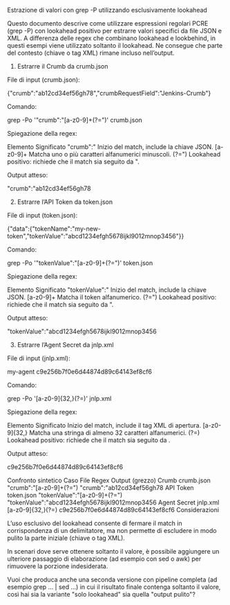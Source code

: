 Estrazione di valori con grep -P utilizzando esclusivamente lookahead

Questo documento descrive come utilizzare espressioni regolari PCRE (grep -P) con lookahead positivo per estrarre valori specifici da file JSON e XML.
A differenza delle regex che combinano lookahead e lookbehind, in questi esempi viene utilizzato soltanto il lookahead.
Ne consegue che parte del contesto (chiave o tag XML) rimane incluso nell’output.

1. Estrarre il Crumb da crumb.json

File di input (crumb.json):

{"crumb":"ab12cd34ef56gh78","crumbRequestField":"Jenkins-Crumb"}


Comando:

grep -Po '"crumb":"[a-z0-9]+(?=")' crumb.json


Spiegazione della regex:

Elemento	Significato
"crumb":"	Inizio del match, include la chiave JSON.
[a-z0-9]+	Matcha uno o più caratteri alfanumerici minuscoli.
(?=")	Lookahead positivo: richiede che il match sia seguito da ".

Output atteso:

"crumb":"ab12cd34ef56gh78

2. Estrarre l’API Token da token.json

File di input (token.json):

{"data":{"tokenName":"my-new-token","tokenValue":"abcd1234efgh5678ijkl9012mnop3456"}}


Comando:

grep -Po '"tokenValue":"[a-z0-9]+(?=")' token.json


Spiegazione della regex:

Elemento	Significato
"tokenValue":"	Inizio del match, include la chiave JSON.
[a-z0-9]+	Matcha il token alfanumerico.
(?=")	Lookahead positivo: richiede che il match sia seguito da ".

Output atteso:

"tokenValue":"abcd1234efgh5678ijkl9012mnop3456

3. Estrarre l’Agent Secret da jnlp.xml

File di input (jnlp.xml):

<jnlp>
  <application-desc>
    <argument>my-agent</argument>
    <argument>c9e256b7f0e6d44874d89c64143ef8cf6</argument>
  </application-desc>
</jnlp>


Comando:

grep -Po '<argument>[a-z0-9]{32,}(?=</argument>)' jnlp.xml


Spiegazione della regex:

Elemento	Significato
<argument>	Inizio del match, include il tag XML di apertura.
[a-z0-9]{32,}	Matcha una stringa di almeno 32 caratteri alfanumerici.
(?=</argument>)	Lookahead positivo: richiede che il match sia seguito da </argument>.

Output atteso:

<argument>c9e256b7f0e6d44874d89c64143ef8cf6

Confronto sintetico
Caso	File	Regex	Output (grezzo)
Crumb	crumb.json	"crumb":"[a-z0-9]+(?=")	"crumb":"ab12cd34ef56gh78
API Token	token.json	"tokenValue":"[a-z0-9]+(?=")	"tokenValue":"abcd1234efgh5678ijkl9012mnop3456
Agent Secret	jnlp.xml	<argument>[a-z0-9]{32,}(?=</argument>)	<argument>c9e256b7f0e6d44874d89c64143ef8cf6
Considerazioni

L’uso esclusivo del lookahead consente di fermare il match in corrispondenza di un delimitatore, ma non permette di escludere in modo pulito la parte iniziale (chiave o tag XML).

In scenari dove serve ottenere soltanto il valore, è possibile aggiungere un ulteriore passaggio di elaborazione (ad esempio con sed o awk) per rimuovere la porzione indesiderata.

Vuoi che produca anche una seconda versione con pipeline completa (ad esempio grep ... | sed ...) in cui il risultato finale contenga soltanto il valore, così hai sia la variante "solo lookahead" sia quella "output pulito"?